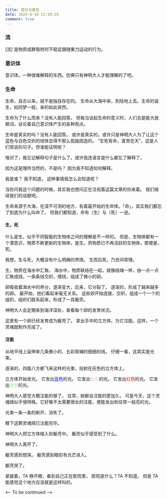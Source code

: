 ```yaml
---
title: 意识与属性
date: 2024-8-10 12:10:29
comment: true
---
```

### 流

\[流] 是物质成群吸附时不稳定跟随重力运动的行为。

### 意识体

意识体。一种很难解释的东西。仿佛只有神明大人才能理解的了吧。

### 生命

生命，自古以来，就不是独自存在的。
生命从大海中来，到陆地上去。生命的诞生，如同梦一般，来的如此突然。

生命为了什么而来？没有人能回答。
<span class="hidden-blur">但每当谈起生命的意义时，人们总是能大放厥词，谈论着自己意识体产生的各种观点。</span>

生命是真实的吗？没有人能回答。
<span class="hidden-blur">或许是真实的，或许只是神明大人为了让这个蓝色与白色交织的球体显得不那么孤独捏造的。</span>
<span class="hidden-blur">“生死有命，富贵在天”，这是人们常说的句子。但谁能证明呢？</span>

哦对了，我忘记解释句子是什么了。或许我连语言是什么都忘了解释了。

因为<span class="hidden-blur">这是理所当然的，不是吗？</span>
因为<span class="hidden-blur">我不知道如何解释。</span>

我是谁？
<span class="hidden-blur">我不知道。</span>
<span class="hidden-blur">这种事情我怎么会知道呢？</span>

当你问我这个问题的时候，其实<span class="hidden-blur">我也想问正在注视着这篇文章的你</span>来着。
我们继续我们的话题吧。

生命来源于大海，在深不可测的地方，有着最开始的生命体。「命」，<span class="hidden-blur">其实我们都忘了到底为什么叫命了</span>。
但我们都知道，命有〔生〕与〔死〕一说。

#### 生，死

什么是生，似乎不同智能的生物体之间的理解是不一样的。
<span class="hidden-blur">但是，生物体都有一个潜意识，</span><span class="hidden-blur">物质不断更新的生物体，是生。而物质已不再活跃的生物体，那便是，死。</span>

我想，生与死，大概没有什么明确的界限。
<span class="hidden-blur">生而后死，</span><span class="hidden-blur">乃世间常理。</span>


生，物质在海水中汇聚。
海水中，物质联结在一起，就像结绳一样，由一点一点汇聚成线，一条条线交织，缠绕，组成了微小的卵。

卵吸收着海水中的养分，逐渐变大，后来，它分裂了。
<span class="hidden-blur">逐渐的，形成了越来越多的卵。</span>
<span class="hidden-blur">最开始，他们看起来毫无关系。</span>
<span class="hidden-blur">这些卵开始连接，交织，组成一个一个的组织。组织们联系起来，形成了一具躯壳。</span>

神明大人会定期来到海洋深处，查看每个卵的发育状况。

这里有一个卵已经发育成为躯壳了。
拿出手中的立方体。为它注能。这样，一个灵魂就制作完成了。

#### 注能

从地平线上延伸来几条微小的、五彩斑斓的细细的线。
<span class="hidden-blur">仔细一看，这其实是光束。</span>

逐渐的，四面八方都飞来这样的光束，投射在灰色的立方体上。

立方体开始发光。
它发出<span class="hidden-blur" style="color: blue">蓝色</span>的光。
它发出<span class="hidden-blur" style="color: pink">粉色</span>的光。
它发出<span class="hidden-blur" style="color: red">红色</span>的光。
它发出<span class="hidden-blur" style="color: lightgreen">青色</span>的光。

神明大人感觉大概注能的够了。
往常，<span class="hidden-blur">她都会注能的更加久</span>。
可是今天，这个<span class="hidden-blur">灵魂阈似乎很特殊</span>。它好像不太需要很长的注能，便能发出和往常一般亮的光。

光束一条一条的<span class="hidden-blur">断开、消失了</span>。

眼下这颗灵魂阈已注能完毕。


神明大人把立方体植入到躯壳中。
躯壳似乎感受到了什么。

<span class="hidden-blur">神明大人离开了</span>。

躯壳感到<span class="hidden-blur">想哭</span>。
躯壳感到<span class="hidden-blur">眼前有光芒进入</span>。

躯壳哭了。

紧接着，TA 睁开眼，看到自己正在医院里。
医院是什么？<span class="hidden-blur">TA 不知道。</span>
<span class="hidden-blur">但是 TA 能感觉这个地方应该就是这样叫的。</span>

<-- To be continued -->
